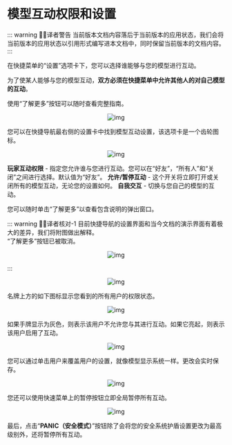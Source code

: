 # 模型互动权限和设置

::: warning 🧑‍💻译者警告
当前版本文档内容落后于当前版本的应用状态，我们会将当前版本的应用状态以引用形式编写进本文档中，同时保留当前版本的文档内容。
:::

在快捷菜单的“设置”选项卡下，您可以选择谁能够与您的模型进行互动。

为了使某人能够与您的模型互动，**双方必须在快捷菜单中允许其他人的对自己模型的互动**。

使用“了解更多”按钮可以随时查看完整指南。

<center>

![img](/docs.vrchat.com/images/permissions-and-settings-1.png)

</center>

您可以在快捷导航最右侧的设置卡中找到模型互动设置，该选项卡是一个齿轮图标。

<center>

![img](/docs.vrchat.com/images/permissions-and-settings-2.png)

</center>

**玩家互动权限** - 指定您允许谁与您进行互动。您可以在“好友”，“所有人”和“关闭”之间进行选择。默认值为“好友”。
**允许/暂停互动** - 这个开关将立即打开或关闭所有的模型互动，无论您的设置如何。
**自我交互** - 切换与您自己的模型的互动。

您可以随时单击“了解更多”以查看包含说明的弹出窗口。

::: warning 🧑‍💻译者核对-1
目前快捷导航的设置界面和当今文档的演示界面有着极大的差异，我们将附图做出解释。<br>
“了解更多”按钮已被取消。

<center>

![img](/docs.vrchat.com/images/permissions-and-settings-proof-1.png)

</center>

:::

<center>

![img](/docs.vrchat.com/images/permissions-and-settings-3.png)

</center>

名牌上方的如下图标显示您看到的所有用户的权限状态。

<center>

![img](/docs.vrchat.com/images/permissions-and-settings-4.png)

</center>

如果手牌显示为灰色，则表示该用户不允许您与其进行互动。如果它亮起，则表示该用户启用了互动。

<center>

![img](/docs.vrchat.com/images/permissions-and-settings-5.png)

</center>

您可以通过单击用户来覆盖用户的设置，就像模型显示系统一样。更改会实时保存。

<center>

![img](/docs.vrchat.com/images/permissions-and-settings-6.png)

</center>

您还可以使用快速菜单上的暂停按钮立即全局暂停所有互动。

<center>

![img](/docs.vrchat.com/images/permissions-and-settings-7.png)

</center>

最后，点击“**PANIC（安全模式）**”按钮除了会将您的安全系统护盾设置更改为最高级别外，还将暂停所有互动。
